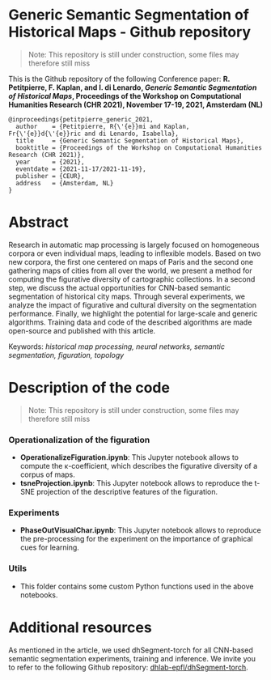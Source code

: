 # Generic Semantic Segmentation of Historical Maps - Github repository

> Note: This repository is still under construction, some files may therefore still miss

This is the Github repository of the following Conference paper: **R. Petitpierre, F. Kaplan, and I. di Lenardo, *Generic Semantic Segmentation of Historical Maps*, Proceedings of the Workshop on Computational Humanities Research (CHR 2021), November 17-19, 2021, Amsterdam (NL)**

```
@inproceedings{petitpierre_generic_2021,
  author    = {Petitpierre, R{\'{e}}mi and Kaplan, Fr{\'{e}}d{\'{e}}ric and di Lenardo, Isabella},
  title     = {Generic Semantic Segmentation of Historical Maps},
  booktitle = {Proceedings of the Workshop on Computational Humanities Research (CHR 2021)},
  year      = {2021},
  eventdate = {2021-11-17/2021-11-19},
  publisher = {CEUR},
  address   = {Amsterdam, NL}
}
```

# Abstract

Research in automatic map processing is largely focused on homogeneous corpora or even individual maps, leading to inflexible models. Based on two new corpora, the first one centered on maps of Paris and the second one gathering maps of cities from all over the world, we present a method for computing the figurative diversity of cartographic collections. In a second step, we discuss the actual opportunities for CNN-based semantic segmentation of historical city maps. Through several experiments, we analyze the impact of figurative and cultural diversity on the segmentation performance. Finally, we highlight the potential for large-scale and generic algorithms. Training data and code of the described algorithms are made open-source and published with this article.

Keywords: *historical map processing, neural networks, semantic segmentation, figuration, topology*

# Description of the code
> Note: This repository is still under construction, some files may therefore still miss
### Operationalization of the figuration
 - **OperationalizeFiguration.ipynb**: This Jupyter notebook allows to compute the κ-coefficient, which describes the figurative diversity of a corpus of maps.
 - **tsneProjection.ipynb**: This Jupyter notebook allows to reproduce the t-SNE projection of the descriptive features of the figuration.

### Experiments
 - **PhaseOutVisualChar.ipynb**: This Jupyter notebook allows to reproduce the pre-processing for the experiment on the importance of graphical cues for learning.

### Utils
 - This folder contains some custom Python functions used in the above notebooks.

# Additional resources
As mentioned in the article, we used dhSegment-torch for all CNN-based semantic segmentation experiments, training and inference. We invite you to refer to the following Github repository: [dhlab-epfl/dhSegment-torch](https://github.com/dhlab-epfl/dhSegment-torch).


